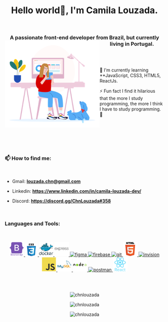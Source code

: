 <h1 align="center">Hello world👋, I'm Camila Louzada.</h1> <br>
<h3 align="center" >A passionate front-end developer from Brazil, but currently living in Portugal.
<img align="left" src="Working from Home.png" min-width="300px" max-width="300px" width="300px" align="right" alt="working from home">
</h3>
<br> 

<br>
<p>🌱 I'm currently learning **JavaScript, CSS3, HTML5, ReactJs.</p>
<p> ⚡ Fun fact I find it hilarious that the more I study programming, the more I think I have to study programming. 🤯</p>
<br>
<br>
<br>
 
 <br><h3 align="left">📫 How to find me:</h3><br>

-  Gmail: **louzada.chn@gmail.com**

-  Linkedin: **https://www.linkedin.com/in/camila-louzada-dev/**

-  Discord: **https://discord.gg/ChnLouzada#358**



<br><h3 align="left">Languages and Tools:</h3>
<br><p align="center"> <a href="https://getbootstrap.com" target="_blank" rel="noreferrer"> <img src="https://raw.githubusercontent.com/devicons/devicon/master/icons/bootstrap/bootstrap-plain-wordmark.svg" alt="bootstrap" width="45" height="45"/> </a> <a href="https://www.w3schools.com/css/" target="_blank" rel="noreferrer"> <img src="https://raw.githubusercontent.com/devicons/devicon/master/icons/css3/css3-original-wordmark.svg" alt="css3" width="40" height="40"/> </a> <a href="https://www.docker.com/" target="_blank" rel="noreferrer"> <img src="https://raw.githubusercontent.com/devicons/devicon/master/icons/docker/docker-original-wordmark.svg" alt="docker" width="45" height="45"/> </a> <a href="https://expressjs.com" target="_blank" rel="noreferrer"> <img src="https://raw.githubusercontent.com/devicons/devicon/master/icons/express/express-original-wordmark.svg" alt="express" width="45" height="45"/> </a> <a href="https://www.figma.com/" target="_blank" rel="noreferrer"> <img src="https://www.vectorlogo.zone/logos/figma/figma-icon.svg" alt="figma" width="45" height="45"/> </a> <a href="https://firebase.google.com/" target="_blank" rel="noreferrer"> <img src="https://www.vectorlogo.zone/logos/firebase/firebase-icon.svg" alt="firebase" width="45" height="45"/> </a> <a href="https://git-scm.com/" target="_blank" rel="noreferrer"> <img src="https://www.vectorlogo.zone/logos/git-scm/git-scm-icon.svg" alt="git" width="45" height="45"/> </a> <a href="https://www.w3.org/html/" target="_blank" rel="noreferrer"> <img src="https://raw.githubusercontent.com/devicons/devicon/master/icons/html5/html5-original-wordmark.svg" alt="html5" width="45" height="45"/> </a> <a href="https://www.invisionapp.com/" target="_blank" rel="noreferrer"> <img src="https://www.vectorlogo.zone/logos/invisionapp/invisionapp-icon.svg" alt="invision" width="45" height="45"/> </a> <a href="https://developer.mozilla.org/en-US/docs/Web/JavaScript" target="_blank" rel="noreferrer"> <img src="https://raw.githubusercontent.com/devicons/devicon/master/icons/javascript/javascript-original.svg" alt="javascript" width="45" height="45"/> </a> <a href="https://www.mysql.com/" target="_blank" rel="noreferrer"> <img src="https://raw.githubusercontent.com/devicons/devicon/master/icons/mysql/mysql-original-wordmark.svg" alt="mysql" width="45" height="45"/> </a> <a href="https://nodejs.org" target="_blank" rel="noreferrer"> <img src="https://raw.githubusercontent.com/devicons/devicon/master/icons/nodejs/nodejs-original-wordmark.svg" alt="nodejs" width="45" height="45"/> </a> <a href="https://postman.com" target="_blank" rel="noreferrer"> <img src="https://www.vectorlogo.zone/logos/getpostman/getpostman-icon.svg" alt="postman" width="45" height="45"/> </a> <a href="https://reactjs.org/" target="_blank" rel="noreferrer"> <img src="https://raw.githubusercontent.com/devicons/devicon/master/icons/react/react-original-wordmark.svg" alt="react" width="45" height="45"/> </a> </p> <br> <br>

<div img align="center">
<p><img  src="https://github-readme-stats.vercel.app/api/top-langs?username=chnlouzada&show_icons=true&locale=en&layout=compact" alt="chnlouzada" min-width="400px" max-width="400px" width="500px"/> </p>

<p> <img  src="https://github-readme-stats.vercel.app/api?username=chnlouzada&show_icons=true&locale=en" alt="chnlouzada" min-width="400px" max-width="400px" width="500px"/> </p>

<p><img  src="https://github-readme-streak-stats.herokuapp.com/?user=chnlouzada&" alt="chnlouzada" min-width="400px" max-width="400px" width="500px" /></p>
</div>

<br>


